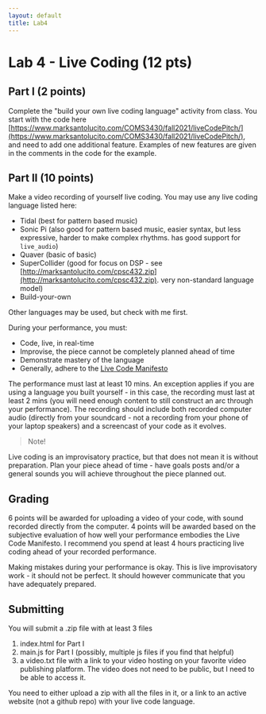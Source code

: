 ```yaml
---
layout: default
title: Lab4
---
```


# Lab 4 - Live Coding (12 pts)

## Part I (2 points)

Complete the "build your own live coding language" activity from class.
You start with the code here [https://www.marksantolucito.com/COMS3430/fall2021/liveCodePitch/](https://www.marksantolucito.com/COMS3430/fall2021/liveCodePitch/), and need to add one additional feature.
Examples of new features are given in the comments in the code for the example.

## Part II (10 points)

Make a video recording of yourself live coding.
You may use any live coding language listed here:

- Tidal (best for pattern based music)
- Sonic Pi (also good for pattern based music, easier syntax, but less expressive, harder to make complex rhythms. has good support for ```live_audio```)
- Quaver (basic of basic)
- SuperCollider (good for focus on DSP - see [http://marksantolucito.com/cpsc432.zip](http://marksantolucito.com/cpsc432.zip). very non-standard language model)
- Build-your-own 

Other languages may be used, but check with me first.

During your performance, you must:

- Code, live, in real-time
- Improvise, the piece cannot be completely planned ahead of time
- Demonstrate mastery of the language
- Generally, adhere to the [Live Code Manifesto](https://toplap.org/wiki/ManifestoDraft)

The performance must last at least 10 mins.
An exception applies if you are using a language you built yourself - in this case, the recording must last at least 2 mins (you will need enough content to still construct an arc through your performance).
The recording should include both recorded computer audio (directly from your soundcard - not a recording from your phone of your laptop speakers) and a screencast of your code as it evolves.

> Note!

Live coding is an improvisatory practice, but that does not mean it is without preparation.
Plan your piece ahead of time - have goals posts and/or a general sounds you will achieve throughout the piece planned out.


## Grading

6 points will be awarded for uploading a video of your code, with sound recorded directly from the computer.
4 points will be awarded based on the subjective evaluation of how well your performance embodies the Live Code Manifesto.
I recommend you spend at least 4 hours practicing live coding ahead of your recorded performance.

Making mistakes during your performance is okay.
This is live improvisatory work - it should not be perfect.
It should however communicate that you have adequately prepared.

## Submitting

You will submit a .zip file with at least 3 files

1) index.html for Part I
2) main.js for Part I (possibly, multiple js files if you find that helpful)
3) a video.txt file with a link to your video hosting on your favorite video publishing platform. The video does not need to be public, but I need to be able to access it.


You need to either upload a zip with all the files in it, or a link to an active website (not a github repo) with your live code language.